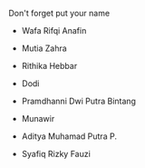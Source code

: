 Don't forget put your name

- Wafa Rifqi Anafin
- Mutia Zahra
- Rithika Hebbar
- Dodi

- Pramdhanni Dwi Putra Bintang
- Munawir
- Aditya Muhamad Putra P.

- Syafiq Rizky Fauzi
